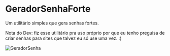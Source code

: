 # GeradorSenhaForte
Um utilitário simples que gera senhas fortes.

Nota do Dev: fiz esse utilitário pra uso próprio por que eu tenho preguisa de criar senhas para sites que talvez eu só use uma vez. :)

![GeradorSenha](https://user-images.githubusercontent.com/81589945/162592368-9a3cf5ab-6668-4668-9389-7e5afccd95fb.PNG)
